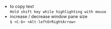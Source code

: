 


- to copy text \
`Hold shift key while highlighting with mouse`
- increase / decrease window pane size \
`$ <C-b> <Alt-leftOrRightArrow>`
